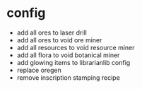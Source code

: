 # config
* add all ores to laser drill
* add all ores to void ore miner
* add all resources to void resource miner
* add all flora to void botanical miner
* add glowing items to librarianlib config
* replace oregen
* remove inscription stamping recipe